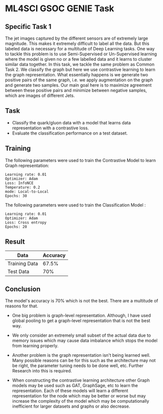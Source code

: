 # ML4SCI GSOC GENIE Task
## Specific Task 1
The jet images captured by the different sensors are of extremely large magnitude. This makes it extremely difficult to label all the data. But this labeled data is necessary for a multitude of Deep Learning tasks. One way to tackle this problem is to use Semi-Supervised or Un-Supervised learning where the model is given no or a few labelled data and it learns to cluster similar data together. In this task, we tackle the same problem as Common Task 2. We classify the graph but here we use contrastive learning to learn the graph representation. What essentially happens is we generate two positive pairs of the same graph, i.e. we apply augmentation on the graph and generate two samples. Our main goal here is to maximize agreement between these positive pairs and minimize between negative samples, which are images of different Jets.

## Task
- Classify the quark/gluon data with a model that learns data representation with a contrastive loss.
- Evaluate the classification performance on a test dataset.

## Training

The following parameters were used to train the Contrastive Model to learn Graph representation:
```
Learning rate: 0.01
Optimizer: Adam
Loss: InfoNCE
Temperature: 0.2
mode: Local-to-Local
Epochs: 30
```
The following parameters were used to train the Classification Model :
```
Learning rate: 0.01
Optimizer: Adam
Loss: Cross entropy
Epochs: 20
```

## Result

Data  | Accuracy |
------------- | ------------- 
Training Data  | 67.5% | 
Test Data | 70% | 

## Conclusion

The model's accuracy is 70% which is not the best. There are a multitude of reasons for that.

- One big problem is graph-level representation. Although, I have used global pooling to get a graph-level representation that is not the best way.

- We only consider an extremely small subset of the actual data due to memory issues which may cause data imbalance which stops the model from learning properly.

- Another problem is the graph representation isn't being learned well. Many possible reasons can be for this such as the architecture may not be right, the parameter tuning needs to be done well, etc. Further Research into this is required. 

- When constructing the contrastive learning architecture other Graph models may be used such as GAT, GraphSage, etc  to learn the representation. Each of these models will learn a different representation for the node which may be better or worse but may increase the complexity of the model which may be computationally inefficient for larger datasets and graphs or also decrease.
